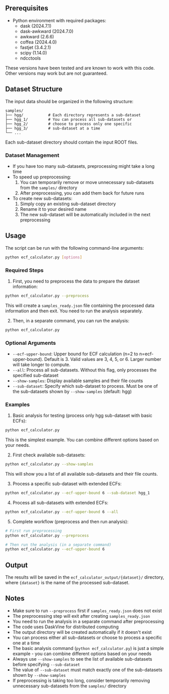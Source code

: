 ## Prerequisites

- Python environment with required packages:
  - dask (2024.7.1)
  - dask-awkward (2024.7.0)
  - awkward (2.6.6)
  - coffea (2024.4.0)
  - fastjet (3.4.2.1)
  - scipy (1.14.0)
  - ndcctools

These versions have been tested and are known to work with this code. Other versions may work but are not guaranteed.

## Dataset Structure

The input data should be organized in the following structure:
```
samples/
├── hgg/           # Each directory represents a sub-dataset
├── hgg_1/         # You can process all sub-datasets or
├── hgg_2/         # choose to process only one specific
├── hgg_3/         # sub-dataset at a time
└── ...
```

Each sub-dataset directory should contain the input ROOT files.

### Dataset Management

- If you have too many sub-datasets, preprocessing might take a long time
- To speed up preprocessing:
  1. You can temporarily remove or move unnecessary sub-datasets from the `samples/` directory
  2. After preprocessing, you can add them back for future runs
- To create new sub-datasets:
  1. Simply copy an existing sub-dataset directory
  2. Rename it to your desired name
  3. The new sub-dataset will be automatically included in the next preprocessing

## Usage

The script can be run with the following command-line arguments:

```bash
python ecf_calculator.py [options]
```

### Required Steps

1. First, you need to preprocess the data to prepare the dataset information:
```bash
python ecf_calculator.py --preprocess
```
This will create a `samples_ready.json` file containing the processed data information and then exit. You need to run the analysis separately.

2. Then, in a separate command, you can run the analysis:
```bash
python ecf_calculator.py
```

### Optional Arguments

- `--ecf-upper-bound`: Upper bound for ECF calculation (n=2 to n=ecf-upper-bound). Default is 3. Valid values are 3, 4, 5, or 6. Larger number will take longer to compute.
- `--all`: Process all sub-datasets. Without this flag, only processes the specified sub-dataset
- `--show-samples`: Display available samples and their file counts
- `--sub-dataset`: Specify which sub-dataset to process. Must be one of the sub-datasets shown by `--show-samples` (default: hgg)

### Examples

1. Basic analysis for testing (process only hgg sub-dataset with basic ECFs):
```bash
python ecf_calculator.py
```
This is the simplest example. You can combine different options based on your needs.

2. First check available sub-datasets:
```bash
python ecf_calculator.py --show-samples
```
This will show you a list of all available sub-datasets and their file counts.

3. Process a specific sub-dataset with extended ECFs:
```bash
python ecf_calculator.py --ecf-upper-bound 6 --sub-dataset hgg_1
```

4. Process all sub-datasets with extended ECFs:
```bash
python ecf_calculator.py --ecf-upper-bound 6 --all
```

5. Complete workflow (preprocess and then run analysis):
```bash
# First run preprocessing
python ecf_calculator.py --preprocess

# Then run the analysis (in a separate command)
python ecf_calculator.py --ecf-upper-bound 6
```

## Output

The results will be saved in the `ecf_calculator_output/{dataset}/` directory, where `{dataset}` is the name of the processed sub-dataset.

## Notes

- Make sure to run `--preprocess` first if `samples_ready.json` does not exist
- The preprocessing step will exit after creating `samples_ready.json`
- You need to run the analysis in a separate command after preprocessing
- The code uses DaskVine for distributed computing
- The output directory will be created automatically if it doesn't exist
- You can process either all sub-datasets or choose to process a specific one at a time
- The basic analysis command (`python ecf_calculator.py`) is just a simple example - you can combine different options based on your needs
- Always use `--show-samples` to see the list of available sub-datasets before specifying `--sub-dataset`
- The value of `--sub-dataset` must match exactly one of the sub-datasets shown by `--show-samples`
- If preprocessing is taking too long, consider temporarily removing unnecessary sub-datasets from the `samples/` directory 